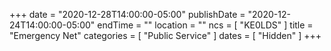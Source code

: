 +++
date = "2020-12-28T14:00:00-05:00"
publishDate = "2020-12-24T14:00:00-05:00"
endTime = ""
location = ""
ncs = [ "KE0LDS" ]
title = "Emergency Net"
categories = [ "Public Service" ]
dates = [ "Hidden" ]
+++
